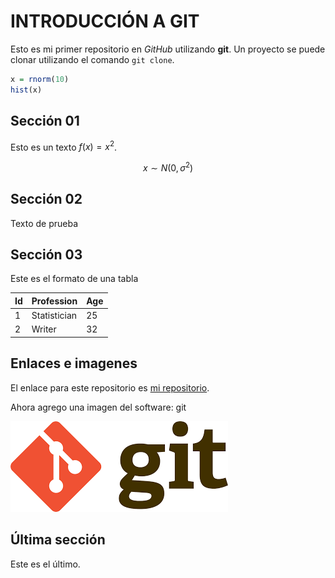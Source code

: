 # INTRODUCCIÓN A GIT

Esto es mi primer repositorio en *GitHub* utilizando **git**. Un proyecto se puede clonar utilizando el comando `git clone`.

```r
x = rnorm(10)
hist(x)
```

## Sección 01

Esto es un texto $f(x) = x^2$.

$$x \sim N(0, \sigma^2)$$

## Sección 02

Texto de prueba

## Sección 03

Este es el formato de una tabla

|Id | Profession | Age |
|-- | -- | -- |
|1 | Statistician | 25 |
|2 | Writer | 32 |

## Enlaces e imagenes

El  enlace para este repositorio es [mi repositorio](https://github.com/CarlosJrRamos/MiPrimerRepositorio).

Ahora agrego una imagen del software: git

![git](figuras/descarga.png)

## Última sección

Este es el último.
